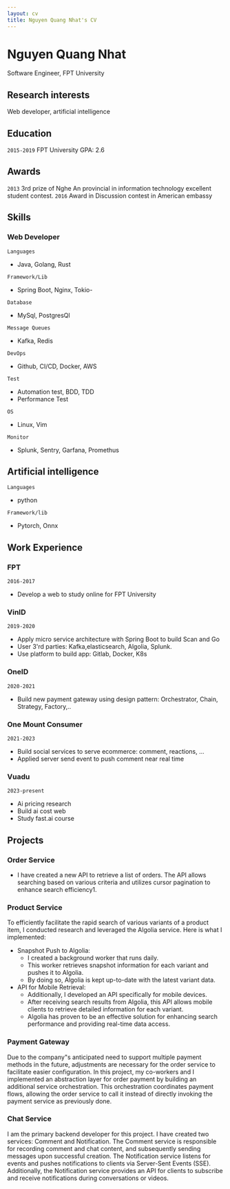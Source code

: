 ```yaml
---
layout: cv
title: Nguyen Quang Nhat's CV
---
```


# Nguyen Quang Nhat

Software Engineer, FPT University

## Research interests

Web developer, artificial intelligence

## Education

`2015-2019`
FPT University
GPA: 2.6

## Awards

`2013`
3rd prize of Nghe An provincial in information technology excellent student contest.
`2016`
Award in Discussion contest in American embassy

## Skills

### Web Developer

`Languages`

- Java, Golang, Rust

`Framework/Lib`

- Spring Boot, Nginx, Tokio-

`Database`

- MySql, PostgresQl

`Message Queues`

- Kafka, Redis

`DevOps`

- Github, CI/CD, Docker, AWS

`Test`

- Automation test, BDD, TDD
- Performance Test

`OS`

- Linux, Vim

`Monitor`

- Splunk, Sentry, Garfana, Promethus

## Artificial intelligence

`Languages`

- python

`Framework/lib`

- Pytorch, Onnx

## Work Experience

### FPT

`2016-2017`

- Develop a web to study online for FPT University

### VinID

`2019-2020`

- Apply micro service architecture with Spring Boot to build Scan and Go
- User 3'rd parties: Kafka,elasticsearch, Algolia, Splunk.
- Use platform to build app: Gitlab, Docker, K8s

### OneID

`2020-2021`

- Build new payment gateway using design pattern: Orchestrator, Chain, Strategy, Factory,..

### One Mount Consumer

`2021-2023`

- Build social services to serve ecommerce: comment, reactions, ...
- Applied server send event to push comment near real time

### Vuadu

`2023-present`

- Ai pricing research
- Build ai cost web
- Study fast.ai course

## Projects

### Order Service

- I have created a new API to retrieve a list of orders. The API allows searching based on various criteria and utilizes cursor pagination to enhance search efficiency1.

### Product Service

To efficiently facilitate the rapid search of various variants of a product item, I conducted research and leveraged the Algolia service. Here is what I implemented:

- Snapshot Push to Algolia:
  - I created a background worker that runs daily.
  - This worker retrieves snapshot information for each variant and pushes it to Algolia.
  - By doing so, Algolia is kept up-to-date with the latest variant data.
- API for Mobile Retrieval:
  - Additionally, I developed an API specifically for mobile devices.
  - After receiving search results from Algolia, this API allows mobile clients to retrieve detailed information for each variant.
  - Algolia has proven to be an effective solution for enhancing search performance and providing real-time data access.

### Payment Gateway

Due to the company"s anticipated need to support multiple payment methods in the future, adjustments are necessary for the order service to facilitate easier configuration. In this project, my co-workers and I implemented an abstraction layer for order payment by building an additional service orchestration. This orchestration coordinates payment flows, allowing the order service to call it instead of directly invoking the payment service as previously done.

### Chat Service

I am the primary backend developer for this project. I have created two services: Comment and Notification. The Comment service is responsible for recording comment and chat content, and subsequently sending messages upon successful creation. The Notification service listens for events and pushes notifications to clients via Server-Sent Events (SSE). Additionally, the Notification service provides an API for clients to subscribe and receive notifications during conversations or videos.

<!-- ### Footer

Last updated: May 2013 -->
